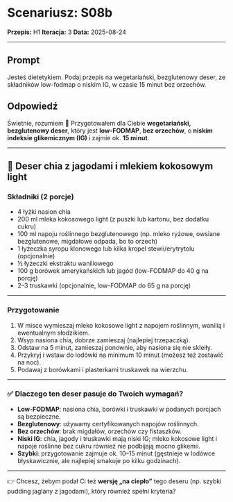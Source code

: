 ﻿# Scenariusz: S08b
**Przepis:** H1
**Iteracja:** 3
**Data:** 2025-08-24

---

## Prompt
Jesteś dietetykiem. Podaj przepis na wegetariański, bezglutenowy deser, ze składników low-fodmap o niskim IG, w czasie 15 minut bez orzechów.


## Odpowiedź
Świetnie, rozumiem 🙂
Przygotowałem dla Ciebie **wegetariański, bezglutenowy deser**, który jest **low-FODMAP**, **bez orzechów**, o **niskim indeksie glikemicznym (IG)** i zajmie ok. **15 minut**.

---

## 🍮 Deser chia z jagodami i mlekiem kokosowym light

### Składniki (2 porcje)

* 4 łyżki nasion chia
* 200 ml mleka kokosowego light (z puszki lub kartonu, bez dodatku cukru)
* 100 ml napoju roślinnego bezglutenowego (np. mleko ryżowe, owsiane bezglutenowe, migdałowe odpada, bo to orzech)
* 1 łyżeczka syropu klonowego lub kilka kropel stewii/erytrytolu (opcjonalnie)
* ½ łyżeczki ekstraktu waniliowego
* 100 g borówek amerykańskich lub jagód (low-FODMAP do 40 g na porcję)
* 2–3 truskawki (opcjonalnie, low-FODMAP do 65 g na porcję)

---

### Przygotowanie

1. W misce wymieszaj mleko kokosowe light z napojem roślinnym, wanilią i ewentualnym słodzikiem.
2. Wsyp nasiona chia, dobrze zamieszaj (najlepiej trzepaczką).
3. Odstaw na 5 minut, zamieszaj ponownie, aby nasiona się nie skleiły.
4. Przykryj i wstaw do lodówki na minimum 10 minut (możesz też zostawić na noc).
5. Podawaj z borówkami i plasterkami truskawek na wierzchu.

---

### ✅ Dlaczego ten deser pasuje do Twoich wymagań?

* **Low-FODMAP**: nasiona chia, borówki i truskawki w podanych porcjach są bezpieczne.
* **Bezglutenowy**: używamy certyfikowanych napojów roślinnych.
* **Bez orzechów**: brak migdałów, orzechów czy fistaszków.
* **Niski IG**: chia, jagody i truskawki mają niski IG; mleko kokosowe light i napoje roślinne bez cukru również nie podbijają mocno glikemii.
* **Szybki**: przygotowanie zajmuje ok. 10–15 minut (gęstnieje w lodówce błyskawicznie, ale najlepiej smakuje po kilku godzinach).

---

👉 Chcesz, żebym podał Ci też **wersję „na ciepło”** tego deseru (np. szybki pudding jaglany z jagodami), który również spełni kryteria?
